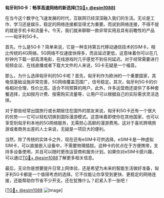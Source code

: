 **匈牙利5G卡：畅享高速网络的新选择[[TG💪+ @esim1088](https://t.me/s/esim1088)]**

在当今这个数字化飞速发展的时代，互联网已经深深融入我们的生活。无论是工作、学习还是娱乐，稳定的网络连接都显得尤为重要。而说到网络连接，不得不提的就是手机卡和流量卡。今天，我们就来聊聊一款非常实用且具有前瞻性的产品——匈牙利5G卡。

首先，什么是5G卡？简单来说，它是一种支持第五代移动通信技术的SIM卡。相比传统的4G网络，5G网络不仅速度快得多，而且延迟更低，这意味着你可以在几秒钟内下载一部高清电影，在线游戏时几乎感觉不到任何延迟。对于经常需要进行视频会议、在线直播或者下载大文件的人来说，5G卡无疑是一个福音。

那么，为什么选择匈牙利的5G卡呢？首先，匈牙利作为欧洲的一个重要国家，其电信基础设施非常完善，5G网络覆盖范围广，信号稳定。其次，匈牙利5G卡的价格相对合理，性价比高，适合不同预算的用户。此外，许多运营商还提供了多种套餐选择，比如按月计费、按需购买流量等，让用户可以根据自己的实际需求灵活选择。

对于那些经常出国旅行或长期居住在国外的朋友来说，匈牙利5G卡还有一个很大的优势——它可以轻松切换到国际漫游模式。这意味着即使你在其他国家，也可以享受到匈牙利本地的5G网络服务，无需担心高额的漫游费用。这对于喜欢跨境旅游或者商务出差的人士来说，无疑是一项巨大的便利。

当然，除了传统的实体卡之外，现在还有eSIM卡可供选择。eSIM卡是一种虚拟SIM卡，可以直接嵌入设备中，不需要物理插拔。这种卡的优点在于方便携带，支持多设备使用，并且可以随时更改运营商和服务计划。如果你对eSIM卡感兴趣，可以通过[TG💪+ @esim1088](https://t.me/s/esim1088)了解更多相关信息。

最后，无论你是想要提升日常上网体验，还是希望为未来的智能生活做好准备，匈牙利5G卡都是一个值得考虑的选择。它不仅能让你享受到更快、更稳定的网络连接，还能帮助你节省不少开支。还在犹豫什么？赶紧入手一张吧！

[[TG💪+ @esim1088](https://t.me/s/esim1088) ![Image](https://i.postimg.cc/4NQfJmqS/Snipaste-2025-05-13-00-14-12.png)]
